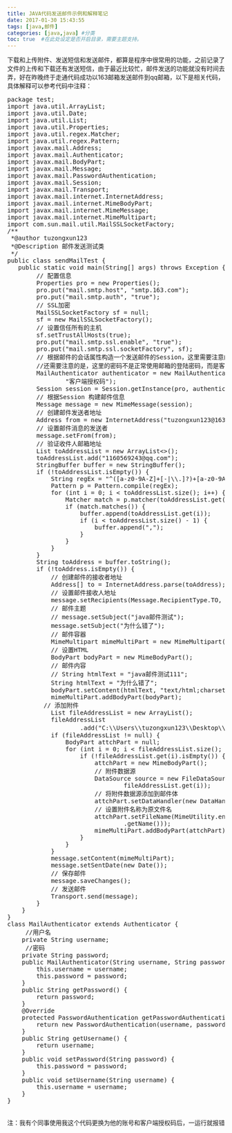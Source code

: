 ```yaml
---
title: JAVA代码发送邮件示例和解释笔记
date: 2017-01-30 15:43:55
tags: [java,邮件]
categories: [java,java] #分类
toc: true  #在此处设定是否开启目录，需要主题支持。
---
```

下载和上传附件、发送短信和发送邮件，都算是程序中很常用的功能，之前记录了文件的上传和下载还有发送短信，由于最近比较忙，邮件发送的功能就没有时间去弄，好在昨晚终于走通代码成功以163邮箱发送邮件到qq邮箱，以下是相关代码，具体解释可以参考代码中注释：
<!--more-->
<pre>
package test;  
import java.util.ArrayList;  
import java.util.Date;  
import java.util.List;  
import java.util.Properties;  
import java.util.regex.Matcher;  
import java.util.regex.Pattern;  
import javax.mail.Address;  
import javax.mail.Authenticator;  
import javax.mail.BodyPart;  
import javax.mail.Message;  
import javax.mail.PasswordAuthentication;  
import javax.mail.Session;  
import javax.mail.Transport;  
import javax.mail.internet.InternetAddress;  
import javax.mail.internet.MimeBodyPart;  
import javax.mail.internet.MimeMessage;  
import javax.mail.internet.MimeMultipart;  
import com.sun.mail.util.MailSSLSocketFactory;   
/**    
 *@author tuzongxun123  
 *@Description 邮件发送测试类  
 */  
public class sendMailTest {  
   public static void main(String[] args) throws Exception {  
        // 配置信息  
        Properties pro = new Properties();  
        pro.put("mail.smtp.host", "smtp.163.com");  
        pro.put("mail.smtp.auth", "true");  
        // SSL加密  
        MailSSLSocketFactory sf = null;  
        sf = new MailSSLSocketFactory();  
        // 设置信任所有的主机  
        sf.setTrustAllHosts(true);  
        pro.put("mail.smtp.ssl.enable", "true");  
        pro.put("mail.smtp.ssl.socketFactory", sf);  
        // 根据邮件的会话属性构造一个发送邮件的Session，这里需要注意的是用户名那里不能加后缀，否则便不是用户名了  
        //还需要注意的是，这里的密码不是正常使用邮箱的登陆密码，而是客户端生成的另一个专门的授权码  
        MailAuthenticator authenticator = new MailAuthenticator("tuzongxun123",  
                "客户端授权码");  
        Session session = Session.getInstance(pro, authenticator);  
        // 根据Session 构建邮件信息  
        Message message = new MimeMessage(session);  
        // 创建邮件发送者地址  
        Address from = new InternetAddress("tuzongxun123@163.com");  
        // 设置邮件消息的发送者  
        message.setFrom(from);  
        // 验证收件人邮箱地址  
        List<String> toAddressList = new ArrayList<>();  
        toAddressList.add("1160569243@qq.com");  
        StringBuffer buffer = new StringBuffer();  
        if (!toAddressList.isEmpty()) {  
            String regEx = "^([a-z0-9A-Z]+[-|\\.]?)+[a-z0-9A-Z]@([a-z0-9A-Z]+(-[a-z0-9A-Z]+)?\\.)+[a-zA-Z]{2,}$";  
            Pattern p = Pattern.compile(regEx);  
            for (int i = 0; i < toAddressList.size(); i++) {  
                Matcher match = p.matcher(toAddressList.get(i));  
                if (match.matches()) {  
                    buffer.append(toAddressList.get(i));  
                    if (i < toAddressList.size() - 1) {  
                        buffer.append(",");  
                    }  
                }  
            }  
        }  
        String toAddress = buffer.toString();  
        if (!toAddress.isEmpty()) {  
            // 创建邮件的接收者地址  
            Address[] to = InternetAddress.parse(toAddress);  
            // 设置邮件接收人地址  
            message.setRecipients(Message.RecipientType.TO, to);  
            // 邮件主题  
            // message.setSubject("java邮件测试");  
            message.setSubject("为什么错了");  
            // 邮件容器  
            MimeMultipart mimeMultiPart = new MimeMultipart();  
            // 设置HTML  
            BodyPart bodyPart = new MimeBodyPart();  
            // 邮件内容  
            // String htmlText = "java邮件测试111";  
            String htmlText = "为什么错了";  
            bodyPart.setContent(htmlText, "text/html;charset=utf-8");  
            mimeMultiPart.addBodyPart(bodyPart);  
          // 添加附件  
            List<String> fileAddressList = new ArrayList<String>();  
            fileAddressList  
                    .add("C:\\Users\\tuzongxun123\\Desktop\\新建 Microsoft Office Word 文档.docx");  
            if (fileAddressList != null) {  
                BodyPart attchPart = null;  
                for (int i = 0; i < fileAddressList.size(); i++) {  
                    if (!fileAddressList.get(i).isEmpty()) {  
                        attchPart = new MimeBodyPart();  
                        // 附件数据源  
                        DataSource source = new FileDataSource(  
                                fileAddressList.get(i));  
                        // 将附件数据源添加到邮件体  
                        attchPart.setDataHandler(new DataHandler(source));  
                        // 设置附件名称为原文件名  
                        attchPart.setFileName(MimeUtility.encodeText(source  
                                .getName()));  
                        mimeMultiPart.addBodyPart(attchPart);  
                    }  
                }  
            }  
            message.setContent(mimeMultiPart);  
            message.setSentDate(new Date());  
            // 保存邮件  
            message.saveChanges();  
            // 发送邮件  
            Transport.send(message);  
        }  
    }  
}   
class MailAuthenticator extends Authenticator {  
     //用户名   
    private String username;   
     //密码   
    private String password;  
    public MailAuthenticator(String username, String password) {  
        this.username = username;  
        this.password = password;  
    }  
    public String getPassword() {  
        return password;  
    }  
    @Override  
    protected PasswordAuthentication getPasswordAuthentication() {  
        return new PasswordAuthentication(username, password);  
    }  
    public String getUsername() {  
        return username;  
    }  
    public void setPassword(String password) {  
        this.password = password;  
    }  
    public void setUsername(String username) {  
        this.username = username;  
    }  
}  


注：我有个同事使用我这个代码更换为他的账号和客户端授权码后，一运行就报错，然后重置了一下邮箱的客户端授权码后，错误便消失了。